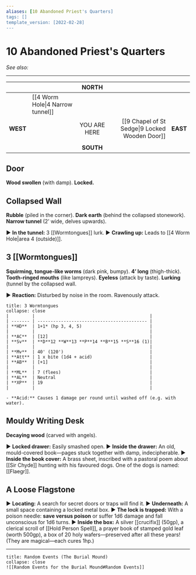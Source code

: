 ```yaml
---
aliases: [10 Abandoned Priest's Quarters]
tags: []
template_version: [2022-02-28]
---
```

# 10 Abandoned Priest's Quarters
*See also:* 
___
|          |                 |    NORTH     |                                                |          |
|:-------- |:--------------- |:------------:| ----------------------------------------------:| --------:|
|          | [[4 Worm Hole\|4 Narrow tunnel]] |              |                                                |          |
| **WEST** |                 | YOU ARE HERE | [[9 Chapel of St Sedge\|9 Locked Wooden Door]] | **EAST** |
|          |                 |              |                                                |          |
|          |                 |  **SOUTH**   |                                                |          |

## Door
**Wood swollen** (with damp).
**Locked.**

## Collapsed Wall
**Rubble** (piled in the corner).
**Dark earth** (behind the collapsed stonework).
**Narrow tunnel** (2’ wide, delves upwards).

▶ **In the tunnel:** 3 [[Wormtongues]] lurk.
▶ **Crawling up:** Leads to [[4 Worm Hole|area 4 (outside)]].

## 3 [[Wormtongues]]
**Squirming, tongue-like worms** (dark pink, bumpy).
**4’ long** (thigh-thick).
**Tooth-ringed mouths** (like lampreys).
**Eyeless** (attack by taste).
**Lurking** (tunnel by the collapsed wall.

▶ **Reaction:** Disturbed by noise in the room. Ravenously attack.

```ad-bug
title: 3 Wormtongues
collapse: close
|         |                                            |
| ------- | ------------------------------------------ |
| **HD**  | 1+1* (hp 3, 4, 5)                          |
|         |                                            |
| **AC**  | [12]                                       |
| **Sv**  | **D**12 **W**13 **P**14 **B**15 **S**16 (1)|
|         |                                            |
| **Mv**  | 40' (120')                                 |
| **Att** | 1 x bite (1d4 + acid)                      |
| **AB**  | [+1]                                       |
|         |                                            |
| **ML**  | 7 (flees)                                  |
| **AL**  | Neutral                                    |
| **XP**  | 19                                         |
|         |                                            |

- **Acid:** Causes 1 damage per round until washed off (e.g. with water).
```

## Mouldy Writing Desk
**Decaying wood** (carved with angels).

▶ **Locked drawer:** Easily smashed open.
▶ **Inside the drawer:** An old, mould-covered book—pages stuck together with damp, indecipherable.
▶ **Inside the book cover:** A brass sheet, inscribed with a pastoral poem about [[Sir Chyde]] hunting with his favoured dogs. One of the dogs is named: [[Flaegr]].

## A Loose Flagstone
▶ **Locating:** A search for secret doors or traps will find it.
▶ **Underneath:** A small space containing a locked metal box.
▶ **The lock is trapped:** With a poison needle: **save versus poison** or suffer 1d6 damage and fall unconscious for 1d6 turns.
▶ **Inside the box:** A silver [[crucifix]] (50gp), a clerical scroll of [[Hold Person Spell]], a prayer book of stamped gold leaf (worth 500gp), a box of 20 holy wafers—preserved after all these years! (They are magical—each cures 1hp.)

___
```ad-warning
title: Random Events (The Burial Mound)
collapse: close
![[Random Events for the Burial Mound#Random Events]]
```

